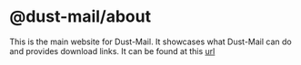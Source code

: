 # @dust-mail/about

This is the main website for Dust-Mail. It showcases what Dust-Mail can do and provides download links. It can be found at this [url](https://dust.email)
